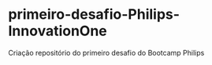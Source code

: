 # primeiro-desafio-Philips-InnovationOne
Criação repositório do primeiro desafio do Bootcamp Philips
